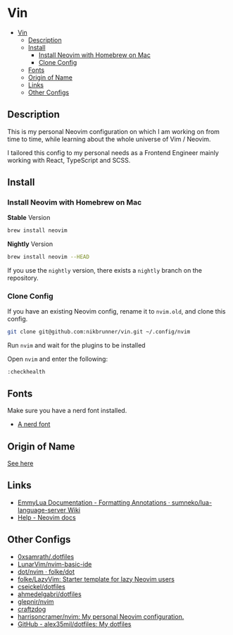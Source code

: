 # Vin

<!--toc:start-->

- [Vin](#vin)
  - [Description](#description)
  - [Install](#install)
    - [Install Neovim with Homebrew on Mac](#install-neovim-with-homebrew-on-mac)
    - [Clone Config](#clone-config)
  - [Fonts](#fonts)
  - [Origin of Name](#origin-of-name)
  - [Links](#links)
  - [Other Configs](#other-configs)
  <!--toc:end-->

## Description

This is my personal Neovim configuration on which I am working on from time to time,
while learning about the whole universe of Vim / Neovim.

I tailored this config to my personal needs as a Frontend Engineer
mainly working with React, TypeScript and SCSS.

## Install

### Install Neovim with Homebrew on Mac

**Stable** Version

```bash
brew install neovim
```

**Nightly** Version

```bash
brew install neovim --HEAD
```

If you use the `nightly` version, there exists a `nightly` branch on the repository.

### Clone Config

If you have an existing Neovim config, rename it to `nvim.old`, and clone this config.

```bash
git clone git@github.com:nikbrunner/vin.git ~/.config/nvim
```

Run `nvim` and wait for the plugins to be installed

Open `nvim` and enter the following:

```vim
:checkhealth
```

## Fonts

Make sure you have a nerd font installed.

- [A nerd font](https://github.com/ryanoasis/nerd-fonts)

## Origin of Name

[See here](https://brandon-sanderson.fandom.com/wiki/vin)

## Links

- [EmmyLua Documentation - Formatting Annotations · sumneko/lua-language-server Wiki](https://github.com/sumneko/lua-language-server/wiki/Formatting-Annotations)
- [Help - Neovim docs](https://neovim.io/doc/user/index.html)

## Other Configs

- [0xsamrath/.dotfiles](https://github.com/0xsamrath/.dotfiles)
- [LunarVim/nvim-basic-ide](https://github.com/LunarVim/nvim-basic-ide)
- [dot/nvim · folke/dot](https://github.com/folke/dot/tree/master/nvim)
- [folke/LazyVim: Starter template for lazy Neovim users](https://github.com/folke/LazyVim)
- [cseickel/dotfiles](https://github.com/cseickel/dotfiles/blob/main/config/nvim/lua/status.lua)
- [ahmedelgabri/dotfiles](https://github.com/ahmedelgabri/dotfiles/blob/c2e2e3718e769020f1468048e33e60ad8a97edfc/config/.vim/lua/_/lsp.lua#L329-L378)
- [glepnir/nvim](https://github.com/glepnir/nvim)
- [craftzdog](https://github.com/craftzdog/dotfiles-public/tree/master/.config/nvim)
- [harrisoncramer/nvim: My personal Neovim configuration.](https://github.com/harrisoncramer/nvim/tree/main)
- [GitHub - alex35mil/dotfiles: My dotfiles](https://github.com/alex35mil/dotfiles)
